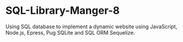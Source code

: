 # SQL-Library-Manger-8
 Using SQL database to implement a dynamic website using JavaScript, Node.js, Epress, Pug SQLite and SQL ORM Sequelize.

